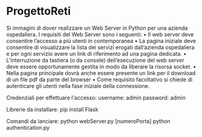 # ProgettoReti
Si immagini di dover realizzare un Web Server in Python per una azienda ospedaliera. I requisiti del Web Server sono i seguenti:
• Il web server deve consentire l’accesso a più utenti in contemporanea
• La pagina iniziale deve consentire di visualizzare la lista dei servizi erogati dall’azienda ospedaliera e per ogni servizio avere un link di riferimento ad una pagina
dedicata.
• L’interruzione da tastiera (o da console) dell’esecuzione del web server deve essere opportunamente gestita in modo da liberare la risorsa socket.
• Nella pagina principale dovrà anche essere presente un link per il download di un file pdf da parte del browser
• Come requisito facoltativo si chiede di autenticare gli utenti nella fase iniziale della connessione.


Credenziali per effettuare l'accesso:
username: admin
password: admin

Librerie da installare:
pip install Flask

Comandi da lanciare:
python webServer.py [numeroPorta]
python authentication.py